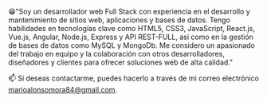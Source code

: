 😁"Soy un desarrollador web Full Stack con experiencia en el desarrollo y mantenimiento de sitios web, aplicaciones y bases de datos. Tengo habilidades en tecnologías clave como HTML5, CSS3, JavaScript, React.js, Vue.js, Angular, Node.js, Express y API REST-FULL, así como en la gestión de bases de datos como MySQL y MongoDb. Me considero un apasionado del trabajo en equipo y la colaboración con otros desarrolladores, diseñadores y clientes para ofrecer soluciones web de alta calidad."

📫 Si deseas contactarme, puedes hacerlo a través de mi correo electrónico marioalonsomora84@gmail.com.



